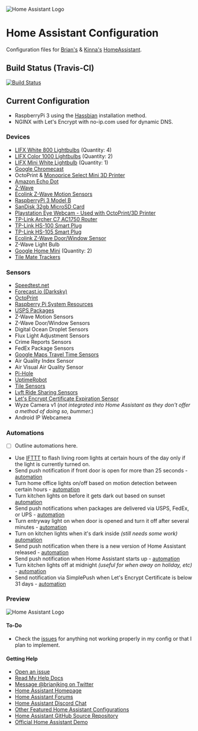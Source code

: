 ![Home Assistant Logo](https://github.com/brianjking/hass-config/blob/master/images/hass.png "Home Assistant Logo")

# Home Assistant Configuration

Configuration files for [Brian's](https://twitter.com/brianjking) & [Kinna's](https://twitter.com/real_kinna) [HomeAssistant](https://home-assistant.io).

## Build Status (Travis-CI)

[![Build Status](https://travis-ci.org/brianjking/homeassistant-config.svg?branch=master)](https://travis-ci.org/brianjking/homeassistant-config)


## Current Configuration

* RaspberryPi 3 using the [Hassbian](https://home-assistant.io/docs/installation/hassbian/) installation method. 
* NGINX with Let's Encrypt with no-ip.com used for dynamic DNS.

### Devices

* [LIFX White 800 Lightbulbs](https://goo.gl/wy6KkU) (Quantity: 4)
* [LIFX Color 1000 Lightbulbs](https://goo.gl/wy6KkU) (Quantity: 2)
* [LIFX Mini White Lightbulb](https://goo.gl/wy6KkU) (Quantity: 1)
* [Google Chromecast](https://www.google.com/intl/en_us/chromecast/?utm_source=chromecast.com)
* OctoPrint & [Monoprice Select Mini 3D Printer](https://www.amazon.com/gp/product/B01FL49VZE/ref=as_li_tl?ie=UTF8&tag=brianjking-20&camp=1789&creative=9325&linkCode=as2&creativeASIN=B01FL49VZE&linkId=76e68ae7b7e1da100d3b710dd8ac260e)
* [Amazon Echo Dot](https://www.amazon.com/gp/product/B01DFKC2SO/ref=as_li_tl?ie=UTF8&tag=brianjking-20&camp=1789&creative=9325&linkCode=as2&creativeASIN=B01DFKC2SO&linkId=fd530006c93e95bccfdc671a5422be7a)
* [Z-Wave](https://www.amazon.com/gp/product/B00X0AWA6E/ref=as_li_tl?ie=UTF8&tag=brianjking-20&camp=1789&creative=9325&linkCode=as2&creativeASIN=B00X0AWA6E&linkId=46e62070962b1fa275b982f99c9c6aa5)
* [Ecolink Z-Wave Motion Sensors](https://www.amazon.com/gp/product/B00FB1TBKS/ref=as_li_tl?ie=UTF8&tag=brianjking-20&camp=1789&creative=9325&linkCode=as2&creativeASIN=B00FB1TBKS&linkId=340fc9e2f1a49196bcc3f93aa39c3bb2)
* [RaspberryPi 3 Model B](http://amzn.to/2kmuagD)
* [SanDisk 32gb MicroSD Card](http://amzn.to/2l1qCjd)
* [Playstation Eye Webcam - Used with OctoPrint/3D Printer](http://amzn.to/2kYYZbm)
* [TP-Link Archer C7 AC1750 Router](http://amzn.to/2l1rfJB)
* [TP-Link HS-100 Smart Plug](http://amzn.to/2kxkzDR)
* [TP-Link HS-105 Smart Plug](https://smile.amazon.com/gp/product/B01K1JVZOE/ref=oh_aui_search_detailpage?ie=UTF8&psc=1)
* [Ecolink Z-Wave Door/Window Sensor](http://amzn.to/2outQ1r)
* Z-Wave Light Bulb
* [Google Home Mini](https://store.google.com/us/product/google_home_mini?hl=en-US) (Quantity: 2)
* [Tile Mate Trackers](http://ssqt.co/mee1Ksr)


### Sensors

* [Speedtest.net](https://home-assistant.io/components/sensor.speedtest/)
* [Forecast.io (Darksky)](https://darksky.net)
* [OctoPrint](https://github.com/foosel/OctoPrint)
* [Raspberry Pi System Resources](https://home-assistant.io/components/sensor.systemmonitor/)
* [USPS Packages](https://home-assistant.io/components/sensor.usps/)
* Z-Wave Motion Sensors
* Z-Wave Door/Window Sensors
* Digital Ocean Droplet Sensors
* Flux Light Adjustment Sensors
* Crime Reports Sensors
* FedEx Package Sensors
* [Google Maps Travel Time Sensors](https://www.home-assistant.io/components/sensor.google_travel_time/)
* Air Quality Index Sensor
* Air Visual Air Quality Sensor
* [Pi-Hole](https://www.home-assistant.io/components/sensor.pi_hole/) 
* [UptimeRobot](https://www.home-assistant.io/components/binary_sensor.uptimerobot/)
* [Tile Sensors](https://www.home-assistant.io/components/device_tracker.tile/)
* [Lyft Ride Sharing Sensors](https://www.lyft.com/i/BRIAN682874)
* [Let's Encrypt Certificate Expiration Sensor](https://www.home-assistant.io/components/sensor.cert_expiry/)
* Wyze Camera v1 (*not integrated into Home Assistant as they don't offer a method of doing so, bummer.*)
* Android IP Webcamera


### Automations 

- [ ] Outline automations here. 
* Use [IFTTT](https://ifttt.com) to flash living room lights at certain hours of the day only if the light is currently turned on.
* Send push notification if front door is open for more than 25 seconds - [automation](https://github.com/brianjking/homeassistant-config/blob/master/automation/front-door-open-alert.yaml)
* Turn home office lights on/off based on motion detection between certain hours - [automation](https://github.com/brianjking/homeassistant-config/blob/master/automation/office-lights-motion.yaml)
* Turn kitchen lights on before it gets dark out based on sunset [automation](https://github.com/brianjking/homeassistant-config/blob/master/automation/kitchen-lifx-sunset.yaml)
* Send push notifications when packages are delivered via USPS, FedEx, or UPS - [automation](https://github.com/brianjking/homeassistant-config/blob/master/automation/announce-deliveries.yaml)
* Turn entryway light on when door is opened and turn it off after several minutes - [automation](https://github.com/brianjking/homeassistant-config/blob/master/automation/front-door-sensor-lighting.yaml)
* Turn on kitchen lights when it's dark inside *(still needs some work)* [automation](https://github.com/brianjking/homeassistant-config/blob/master/automation/cloudy-rainy-lights.yaml)
* Send push notification when there is a new version of Home Assistant released - [automation](https://github.com/brianjking/homeassistant-config/blob/master/automation/notify-new-homeassistant.yaml)
* Send push notification when Home Assistant starts up - [automation](https://github.com/brianjking/homeassistant-config/blob/master/automation/hass-started.yaml)
* Turn kitchen lights off at midnight *(useful for when away on holiday, etc)* - [automation](https://github.com/brianjking/homeassistant-config/blob/master/automation/kitchen-lifx-sunset.yaml)
* Send notification via SimplePush when Let's Encrypt Certificate is below 31 days - [automation](https://github.com/brianjking/homeassistant-config/blob/master/automation/notify-lets-encrypt-expiry.yaml)
 


### Preview
![Home Assistant Logo](https://github.com/brianjking/hass-config/blob/master/images/home-assistant.gif "Home Assistant Preview")

#### To-Do

* Check the [issues](https://github.com/brianjking/hass-config/issues) for anything not working properly in my config or that I plan to implement.

#### Getting Help

* [Open an issue](https://github.com/brianjking/hass-config/issues/new)
* [Read My Help Docs](https://github.com/brianjking/hass-config/tree/master/docs)
* [Message @brianjking on Twitter](https://twitter.com/brianjking)
* [Home Assistant Homepage](https://home-assistant.io/)
* [Home Assistant Forums](https://community.home-assistant.io/)
* [Home Assistant Discord Chat](https://discord.gg/c5DvZ4e)
* [Other Featured Home Assistant Configurations](https://home-assistant.io/cookbook/)
* [Home Assistant GitHub Source Repository](https://github.com/home-assistant/home-assistant)
* [Official Home Assistant Demo](https://home-assistant.io/demo/)
